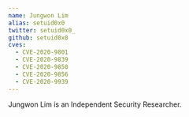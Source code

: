 ```yaml
---
name: Jungwon Lim
alias: setuid0x0
twitter: setuid0x0_
github: setuid0x0
cves:
  - CVE-2020-9801
  - CVE-2020-9839
  - CVE-2020-9850
  - CVE-2020-9856
  - CVE-2020-9939
---
```

Jungwon Lim is an Independent Security Researcher.